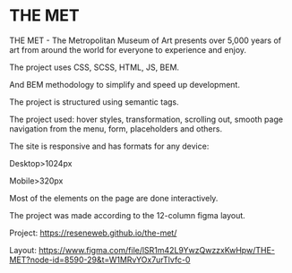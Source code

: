 # THE MET

THE MET - The Metropolitan Museum of Art presents over 5,000 years of art from around the world for everyone to experience and enjoy.

The project uses CSS, SCSS, HTML, JS, BEM.

And BEM methodology to simplify and speed up development.

The project is structured using semantic tags.

The project used: hover styles, transformation, scrolling out, smooth page navigation from the menu, form, placeholders and others.

The site is responsive and has formats for any device:

Desktop>1024px

Mobile>320px

Most of the elements on the page are done interactively.

The project was made according to the 12-column figma layout.

Project: https://reseneweb.github.io/the-met/

Layout: https://www.figma.com/file/lSR1m42L9YwzQwzzxKwHpw/THE-MET?node-id=8590-29&t=W1MRvYOx7urTlvfc-0
